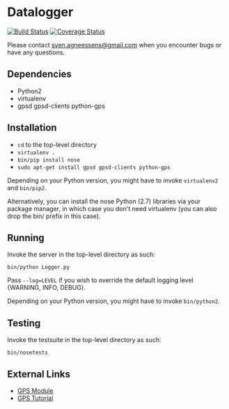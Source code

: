 # Datalogger

[![Build Status](https://travis-ci.org/BulletTime/datalogger.svg?branch=master)](https://travis-ci.org/BulletTime/datalogger) [![Coverage Status](https://coveralls.io/repos/github/BulletTime/datalogger/badge.svg?branch=master)](https://coveralls.io/github/BulletTime/datalogger?branch=master)

Please contact <sven.agneessens@gmail.com> when you encounter bugs or have
any questions.


## Dependencies

- Python2
- virtualenv
- gpsd gpsd-clients python-gps

## Installation

* `cd` to the top-level directory
* `virtualenv .`
* `bin/pip install nose`
* `sudo apt-get install gpsd gpsd-clients python-gps`

Depending on your Python version, you might have to invoke `virtualenv2` and
`bin/pip2`.

Alternatively, you can install the nose Python (2.7) libraries via your package manager, 
in which case you don't need virtualenv (you can also drop the bin/ prefix in this case).


## Running

Invoke the server in the top-level directory as such:

    bin/python Logger.py

Pass `--log=LEVEL` if you wish to override the default logging level {WARNING, INFO, DEBUG}.

Depending on your Python version, you might have to invoke `bin/python2`.

## Testing

Invoke the testsuite in the top-level directory as such:

    bin/nosetests

## External Links

* [GPS Module](https://www.adafruit.com/products/746)
* [GPS Tutorial](https://learn.adafruit.com/adafruit-ultimate-gps-on-the-raspberry-pi/introduction)
